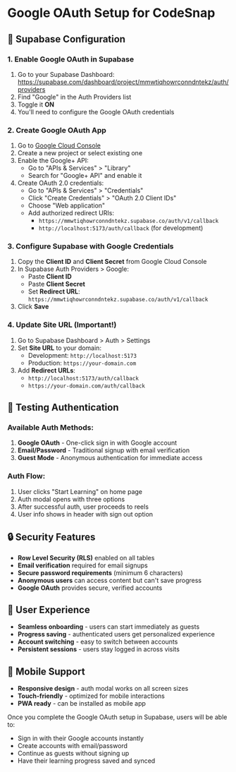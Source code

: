 # Google OAuth Setup for CodeSnap

## 🔧 Supabase Configuration

### 1. Enable Google OAuth in Supabase
1. Go to your Supabase Dashboard: https://supabase.com/dashboard/project/mmwtiqhowrconndntekz/auth/providers
2. Find "Google" in the Auth Providers list
3. Toggle it **ON**
4. You'll need to configure the Google OAuth credentials

### 2. Create Google OAuth App
1. Go to [Google Cloud Console](https://console.cloud.google.com/)
2. Create a new project or select existing one
3. Enable the Google+ API:
   - Go to "APIs & Services" > "Library"
   - Search for "Google+ API" and enable it
4. Create OAuth 2.0 credentials:
   - Go to "APIs & Services" > "Credentials"
   - Click "Create Credentials" > "OAuth 2.0 Client IDs"
   - Choose "Web application"
   - Add authorized redirect URIs:
     - `https://mmwtiqhowrconndntekz.supabase.co/auth/v1/callback`
     - `http://localhost:5173/auth/callback` (for development)

### 3. Configure Supabase with Google Credentials
1. Copy the **Client ID** and **Client Secret** from Google Cloud Console
2. In Supabase Auth Providers > Google:
   - Paste **Client ID**
   - Paste **Client Secret**
   - Set **Redirect URL**: `https://mmwtiqhowrconndntekz.supabase.co/auth/v1/callback`
3. Click **Save**

### 4. Update Site URL (Important!)
1. Go to Supabase Dashboard > Auth > Settings
2. Set **Site URL** to your domain:
   - Development: `http://localhost:5173`
   - Production: `https://your-domain.com`
3. Add **Redirect URLs**:
   - `http://localhost:5173/auth/callback`
   - `https://your-domain.com/auth/callback`

## 🚀 Testing Authentication

### Available Auth Methods:
1. **Google OAuth** - One-click sign in with Google account
2. **Email/Password** - Traditional signup with email verification
3. **Guest Mode** - Anonymous authentication for immediate access

### Auth Flow:
1. User clicks "Start Learning" on home page
2. Auth modal opens with three options
3. After successful auth, user proceeds to reels
4. User info shows in header with sign out option

## 🔒 Security Features

- **Row Level Security (RLS)** enabled on all tables
- **Email verification** required for email signups
- **Secure password requirements** (minimum 6 characters)
- **Anonymous users** can access content but can't save progress
- **Google OAuth** provides secure, verified accounts

## 🎯 User Experience

- **Seamless onboarding** - users can start immediately as guests
- **Progress saving** - authenticated users get personalized experience
- **Account switching** - easy to switch between accounts
- **Persistent sessions** - users stay logged in across visits

## 📱 Mobile Support

- **Responsive design** - auth modal works on all screen sizes
- **Touch-friendly** - optimized for mobile interactions
- **PWA ready** - can be installed as mobile app

Once you complete the Google OAuth setup in Supabase, users will be able to:
- Sign in with their Google accounts instantly
- Create accounts with email/password
- Continue as guests without signing up
- Have their learning progress saved and synced